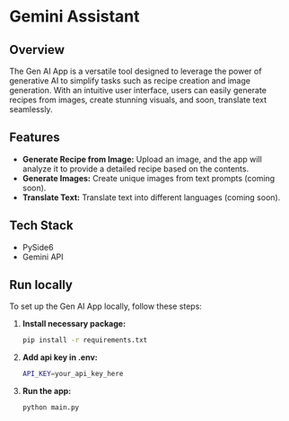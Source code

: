 # Gemini Assistant

## Overview
The Gen AI App is a versatile tool designed to leverage the power of generative AI to simplify tasks such as recipe creation and image generation. With an intuitive user interface, users can easily generate recipes from images, create stunning visuals, and soon, translate text seamlessly. 

## Features
- **Generate Recipe from Image:** Upload an image, and the app will analyze it to provide a detailed recipe based on the contents.
- **Generate Images:** Create unique images from text prompts (coming soon).
- **Translate Text:** Translate text into different languages (coming soon).

## Tech Stack
- PySide6
- Gemini API

## Run locally

To set up the Gen AI App locally, follow these steps:

1. **Install necessary package:**
   ```bash
   pip install -r requirements.txt
   ```
2. **Add api key in .env:**
   ```bash
   API_KEY=your_api_key_here
   ```
3. **Run the app:**
   ```bash
   python main.py
   ```
